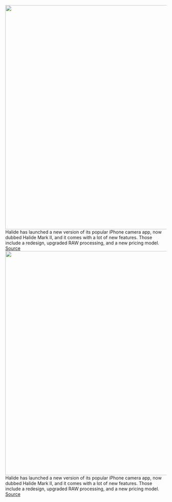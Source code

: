 <img src='https://cdn.vox-cdn.com/thumbor/VFGUvSzLzk1aN2J_lrzCFhYFVLo=/0x0:1350x675/1200x800/filters:focal(567x230:783x446)/cdn.vox-cdn.com/uploads/chorus_image/image/67672816/1_9VMWqen_redgnQhMAMENuQ.0.png' width='700px' /><br/>
Halide has launched a new version of its popular iPhone camera app, now dubbed Halide Mark II, and it comes with a lot of new features. Those include a redesign, upgraded RAW processing, and a new pricing model.
<a href='https://www.theverge.com/2020/10/22/21528652/halide-mark-ii-update-raw-processing-new-pricing-subscriptions-memberships'> Source <a/><img src='https://cdn.vox-cdn.com/thumbor/VFGUvSzLzk1aN2J_lrzCFhYFVLo=/0x0:1350x675/1200x800/filters:focal(567x230:783x446)/cdn.vox-cdn.com/uploads/chorus_image/image/67672816/1_9VMWqen_redgnQhMAMENuQ.0.png' width='700px' /><br/>
Halide has launched a new version of its popular iPhone camera app, now dubbed Halide Mark II, and it comes with a lot of new features. Those include a redesign, upgraded RAW processing, and a new pricing model.
<a href='https://www.theverge.com/2020/10/22/21528652/halide-mark-ii-update-raw-processing-new-pricing-subscriptions-memberships'> Source <a/>